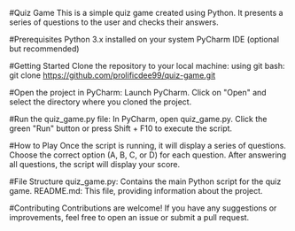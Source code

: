#Quiz Game
This is a simple quiz game created using Python. It presents a series of questions to the user and checks their answers.

#Prerequisites
Python 3.x installed on your system
PyCharm IDE (optional but recommended)

#Getting Started
Clone the repository to your local machine:
using git bash:
git clone https://github.com/prolificdee99/quiz-game.git

#Open the project in PyCharm:
Launch PyCharm.
Click on "Open" and select the directory where you cloned the project.

#Run the quiz_game.py file:
In PyCharm, open quiz_game.py.
Click the green "Run" button or press Shift + F10 to execute the script.

#How to Play
Once the script is running, it will display a series of questions.
Choose the correct option (A, B, C, or D) for each question.
After answering all questions, the script will display your score.

#File Structure
quiz_game.py: Contains the main Python script for the quiz game.
README.md: This file, providing information about the project.

#Contributing
Contributions are welcome! If you have any suggestions or improvements, feel free to open an issue or submit a pull request.


